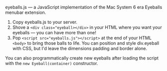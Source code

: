eyeballs.js — a JavaScript implementation of the Mac System 6 era Eyeballs menubar extension.

1. Copy eyeballs.js to your server.
2. Shove a `<div class="eyeball></div>` in your HTML where you want your eyeballs — you can have more than one!
3. Pop `<script src="eyeballs.js"></script>` at the end of your HTML `<body>` to bring those balls to life.
You can position and style div.eyeball with CSS, but I'd leave the dimensions padding and border alone.

You can also programmatically create new eyeballs after loading the script with the `new Eyeball(container)` constructor.